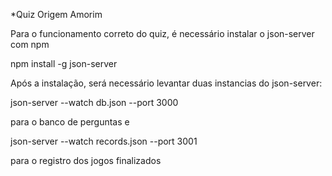 *Quiz Origem Amorim

Para o funcionamento correto do quiz, é necessário instalar o json-server com npm

npm install -g json-server

Após a instalação, será necessário levantar duas instancias do json-server:

json-server --watch db.json --port 3000 

para o banco de perguntas e

json-server --watch records.json --port 3001

para o registro dos jogos finalizados
